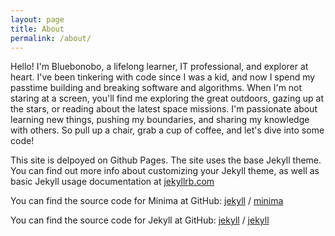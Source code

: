 ```yaml
---
layout: page
title: About
permalink: /about/
---
```


<p>Hello! I'm Bluebonobo, a lifelong learner, IT professional, and explorer at heart. I've been tinkering with code since I was a kid, and now I spend my passtime building and breaking software and algorithms. When I'm not staring at a screen, you'll find me exploring the great outdoors, gazing up at the stars, or reading about the latest space missions. I'm passionate about learning new things, pushing my boundaries, and sharing my knowledge with others. So pull up a chair, grab a cup of coffee, and let's dive into some code! </p>


This site is delpoyed on Github Pages. The site uses the base Jekyll theme. You can find out more info about customizing your Jekyll theme, as well as basic Jekyll usage documentation at [jekyllrb.com](https://jekyllrb.com/)

You can find the source code for Minima at GitHub:
[jekyll][jekyll-organization] /
[minima](https://github.com/jekyll/minima)

You can find the source code for Jekyll at GitHub:
[jekyll][jekyll-organization] /
[jekyll](https://github.com/jekyll/jekyll)


[jekyll-organization]: https://github.com/jekyll
